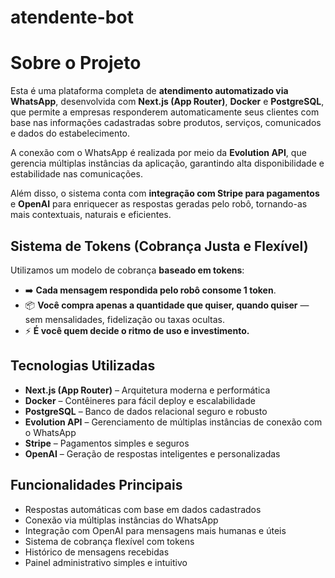 # atendente-bot

# Sobre o Projeto

Esta é uma plataforma completa de **atendimento automatizado via WhatsApp**, desenvolvida com **Next.js (App Router)**, **Docker** e **PostgreSQL**, que permite a empresas responderem automaticamente seus clientes com base nas informações cadastradas sobre produtos, serviços, comunicados e dados do estabelecimento.

A conexão com o WhatsApp é realizada por meio da **Evolution API**, que gerencia múltiplas instâncias da aplicação, garantindo alta disponibilidade e estabilidade nas comunicações.

Além disso, o sistema conta com **integração com Stripe para pagamentos** e **OpenAI** para enriquecer as respostas geradas pelo robô, tornando-as mais contextuais, naturais e eficientes.

## Sistema de Tokens (Cobrança Justa e Flexível)

Utilizamos um modelo de cobrança **baseado em tokens**:

- ➡️ **Cada mensagem respondida pelo robô consome 1 token**.  
- 📦 **Você compra apenas a quantidade que quiser, quando quiser** — sem mensalidades, fidelização ou taxas ocultas.  
- ⚡ **É você quem decide o ritmo de uso e investimento.**

## Tecnologias Utilizadas

- **Next.js (App Router)** – Arquitetura moderna e performática  
- **Docker** – Contêineres para fácil deploy e escalabilidade  
- **PostgreSQL** – Banco de dados relacional seguro e robusto  
- **Evolution API** – Gerenciamento de múltiplas instâncias de conexão com o WhatsApp  
- **Stripe** – Pagamentos simples e seguros  
- **OpenAI** – Geração de respostas inteligentes e personalizadas  

## Funcionalidades Principais

- Respostas automáticas com base em dados cadastrados  
- Conexão via múltiplas instâncias do WhatsApp  
- Integração com OpenAI para mensagens mais humanas e úteis  
- Sistema de cobrança flexível com tokens  
- Histórico de mensagens recebidas  
- Painel administrativo simples e intuitivo  
